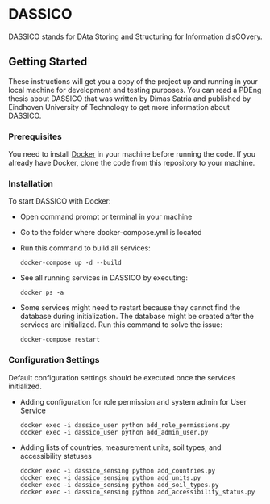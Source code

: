 # DASSICO

DASSICO stands for DAta Storing and Structuring for Information disCOvery.

## Getting Started
These instructions will get you a copy of the project up and running in your local machine 
for development and testing purposes. You can read a PDEng thesis about DASSICO that was written by Dimas Satria
and published by Eindhoven University of Technology to get more information about DASSICO.

### Prerequisites
You need to install [Docker](https://docs.docker.com/install/) in your machine before running the code. If you already
have Docker, clone the code from this repository to your machine.

### Installation
To start DASSICO with Docker:
 * Open command prompt or terminal in your machine
 * Go to the folder where docker-compose.yml is located
 * Run this command to build all services:
    ```
    docker-compose up -d --build
    ```

 * See all running services in DASSICO by executing:
   ```
   docker ps -a
   ```
   
 * Some services might need to restart because they cannot find the database during initialization.
   The database might be created after the services are initialized. Run this command to solve the issue:
   ```
   docker-compose restart
   ``` 

### Configuration Settings
Default configuration settings should be executed once the services initialized.
 
 * Adding configuration for role permission and system admin for User Service
    ```
    docker exec -i dassico_user python add_role_permissions.py
    docker exec -i dassico_user python add_admin_user.py
    ``` 
   
 * Adding lists of countries, measurement units, soil types, and accessibility statuses
    ```
    docker exec -i dassico_sensing python add_countries.py
    docker exec -i dassico_sensing python add_units.py
    docker exec -i dassico_sensing python add_soil_types.py
    docker exec -i dassico_sensing python add_accessibility_status.py
    ``` 